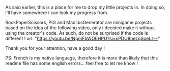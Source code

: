 As said earlier, this is a place for me to drop my little projects in. In doing so, i'll have somewhere i can look my progress from.

RockPaperScissors, PIG and MadlibsGenerator are minigame projects based on the idea of the following video, only i decided make it without using the creator's code. As such, do not be surprised if the code is different !
url: "https://youtu.be/NpmFbWO6HPU?si=sPDO8hezqSoeLz--"

Thank you for your attention, have a good day !

PS: French is my native language, therefore it is more than likely that this readme file has some english errors... feel free to let me know !
